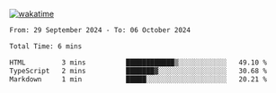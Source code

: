 [![wakatime](https://wakatime.com/badge/user/702d7a0d-6421-40c6-be4d-9b18f6ca91d5.svg)](https://wakatime.com/@702d7a0d-6421-40c6-be4d-9b18f6ca91d5)

<!--START_SECTION:waka-->

```txt
From: 29 September 2024 - To: 06 October 2024

Total Time: 6 mins

HTML         3 mins          ████████████▒░░░░░░░░░░░░   49.10 %
TypeScript   2 mins          ███████▓░░░░░░░░░░░░░░░░░   30.68 %
Markdown     1 min           █████░░░░░░░░░░░░░░░░░░░░   20.21 %
```

<!--END_SECTION:waka-->